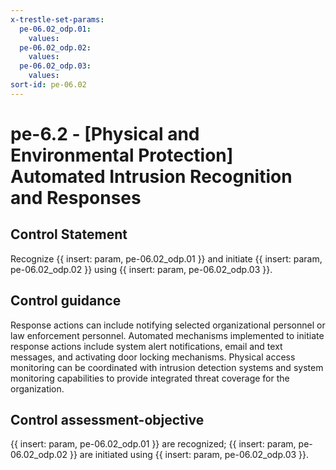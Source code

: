 ```yaml
---
x-trestle-set-params:
  pe-06.02_odp.01:
    values:
  pe-06.02_odp.02:
    values:
  pe-06.02_odp.03:
    values:
sort-id: pe-06.02
---
```


# pe-6.2 - \[Physical and Environmental Protection\] Automated Intrusion Recognition and Responses

## Control Statement

Recognize {{ insert: param, pe-06.02_odp.01 }} and initiate {{ insert: param, pe-06.02_odp.02 }} using {{ insert: param, pe-06.02_odp.03 }}.

## Control guidance

Response actions can include notifying selected organizational personnel or law enforcement personnel. Automated mechanisms implemented to initiate response actions include system alert notifications, email and text messages, and activating door locking mechanisms. Physical access monitoring can be coordinated with intrusion detection systems and system monitoring capabilities to provide integrated threat coverage for the organization.

## Control assessment-objective

{{ insert: param, pe-06.02_odp.01 }} are recognized;
{{ insert: param, pe-06.02_odp.02 }} are initiated using {{ insert: param, pe-06.02_odp.03 }}.
